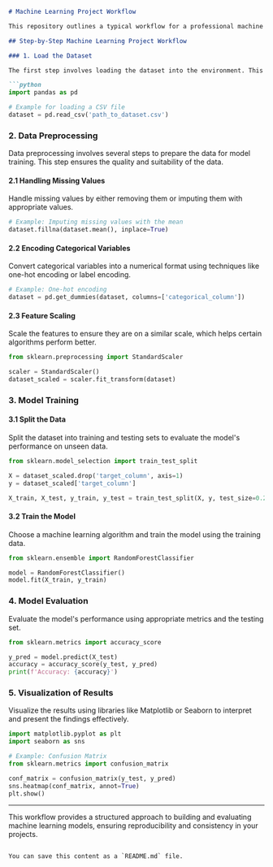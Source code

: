 
```markdown
# Machine Learning Project Workflow

This repository outlines a typical workflow for a professional machine learning project. The workflow includes loading the dataset, performing data preprocessing, training the model, and evaluating the results.

## Step-by-Step Machine Learning Project Workflow

### 1. Load the Dataset

The first step involves loading the dataset into the environment. This can be done using various libraries such as Pandas for CSV files, SQLAlchemy for databases, or custom data loaders for other formats.

```python
import pandas as pd

# Example for loading a CSV file
dataset = pd.read_csv('path_to_dataset.csv')
```

### 2. Data Preprocessing

Data preprocessing involves several steps to prepare the data for model training. This step ensures the quality and suitability of the data.

#### 2.1 Handling Missing Values

Handle missing values by either removing them or imputing them with appropriate values.

```python
# Example: Imputing missing values with the mean
dataset.fillna(dataset.mean(), inplace=True)
```

#### 2.2 Encoding Categorical Variables

Convert categorical variables into a numerical format using techniques like one-hot encoding or label encoding.

```python
# Example: One-hot encoding
dataset = pd.get_dummies(dataset, columns=['categorical_column'])
```

#### 2.3 Feature Scaling

Scale the features to ensure they are on a similar scale, which helps certain algorithms perform better.

```python
from sklearn.preprocessing import StandardScaler

scaler = StandardScaler()
dataset_scaled = scaler.fit_transform(dataset)
```

### 3. Model Training

#### 3.1 Split the Data

Split the dataset into training and testing sets to evaluate the model's performance on unseen data.

```python
from sklearn.model_selection import train_test_split

X = dataset_scaled.drop('target_column', axis=1)
y = dataset_scaled['target_column']

X_train, X_test, y_train, y_test = train_test_split(X, y, test_size=0.2, random_state=42)
```

#### 3.2 Train the Model

Choose a machine learning algorithm and train the model using the training data.

```python
from sklearn.ensemble import RandomForestClassifier

model = RandomForestClassifier()
model.fit(X_train, y_train)
```

### 4. Model Evaluation

Evaluate the model's performance using appropriate metrics and the testing set.

```python
from sklearn.metrics import accuracy_score

y_pred = model.predict(X_test)
accuracy = accuracy_score(y_test, y_pred)
print(f'Accuracy: {accuracy}')
```

### 5. Visualization of Results

Visualize the results using libraries like Matplotlib or Seaborn to interpret and present the findings effectively.

```python
import matplotlib.pyplot as plt
import seaborn as sns

# Example: Confusion Matrix
from sklearn.metrics import confusion_matrix

conf_matrix = confusion_matrix(y_test, y_pred)
sns.heatmap(conf_matrix, annot=True)
plt.show()
```

---

This workflow provides a structured approach to building and evaluating machine learning models, ensuring reproducibility and consistency in your projects.
```

You can save this content as a `README.md` file.
